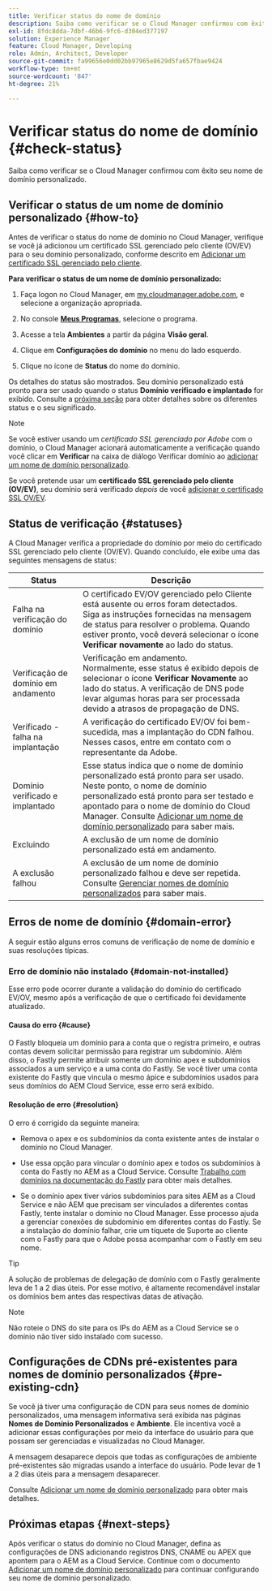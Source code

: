 ```yaml
---
title: Verificar status do nome de domínio
description: Saiba como verificar se o Cloud Manager confirmou com êxito seu nome de domínio personalizado.
exl-id: 8fdc8dda-7dbf-46b6-9fc6-d304ed377197
solution: Experience Manager
feature: Cloud Manager, Developing
role: Admin, Architect, Developer
source-git-commit: fa99656e0dd02bb97965e8629d5fa657fbae9424
workflow-type: tm+mt
source-wordcount: '847'
ht-degree: 21%

---
```



# Verificar status do nome de domínio {#check-status}

Saiba como verificar se o Cloud Manager confirmou com êxito seu nome de domínio personalizado.

## Verificar o status de um nome de domínio personalizado {#how-to}

Antes de verificar o status do nome de domínio no Cloud Manager, verifique se você já adicionou um certificado SSL gerenciado pelo cliente (OV/EV) para o seu domínio personalizado, conforme descrito em [Adicionar um certificado SSL gerenciado pelo cliente](/help/implementing/cloud-manager/managing-ssl-certifications/add-ssl-certificate.md##add-customer-managed-ssl-cert).

**Para verificar o status de um nome de domínio personalizado:**

1. Faça logon no Cloud Manager, em [my.cloudmanager.adobe.com](https://my.cloudmanager.adobe.com/), e selecione a organização apropriada.

1. No console **[Meus Programas](/help/implementing/cloud-manager/navigation.md#my-programs)**, selecione o programa.

1. Acesse a tela **Ambientes** a partir da página **Visão geral**.

1. Clique em **Configurações do domínio** no menu do lado esquerdo.

1. Clique no ícone de **Status** do nome do domínio.

Os detalhes do status são mostrados. Seu domínio personalizado está pronto para ser usado quando o status **Domínio verificado e implantado** for exibido. Consulte a [próxima seção](#statuses) para obter detalhes sobre os diferentes status e o seu significado.

>[!NOTE]
>
>Se você estiver usando um *certificado SSL gerenciado por Adobe* com o domínio, o Cloud Manager acionará automaticamente a verificação quando você clicar em **Verificar** na caixa de diálogo Verificar domínio ao [adicionar um nome de domínio personalizado](/help/implementing/cloud-manager/custom-domain-names/add-custom-domain-name.md).
>
>Se você pretende usar um **certificado SSL gerenciado pelo cliente (OV/EV)**, seu domínio será verificado *depois* de você [adicionar o certificado SSL OV/EV](/help/implementing/cloud-manager/managing-ssl-certifications/add-ssl-certificate.md).


## Status de verificação {#statuses}

A Cloud Manager verifica a propriedade do domínio por meio do certificado SSL gerenciado pelo cliente (OV/EV). Quando concluído, ele exibe uma das seguintes mensagens de status:

| Status | Descrição |
| --- | --- |
| Falha na verificação do domínio | O certificado EV/OV gerenciado pelo Cliente está ausente ou erros foram detectados.<br> Siga as instruções fornecidas na mensagem de status para resolver o problema. Quando estiver pronto, você deverá selecionar o ícone **Verificar novamente** ao lado do status. |
| Verificação de domínio em andamento | Verificação em andamento.<br>Normalmente, esse status é exibido depois de selecionar o ícone **Verificar Novamente** ao lado do status. A verificação de DNS pode levar algumas horas para ser processada devido a atrasos de propagação de DNS. |
| Verificado - falha na implantação | A verificação do certificado EV/OV foi bem-sucedida, mas a implantação do CDN falhou.<br>Nesses casos, entre em contato com o representante da Adobe. |
| Domínio verificado e implantado | Esse status indica que o nome de domínio personalizado está pronto para ser usado.<br>Neste ponto, o nome de domínio personalizado está pronto para ser testado e apontado para o nome de domínio do Cloud Manager. Consulte [Adicionar um nome de domínio personalizado](/help/implementing/cloud-manager/custom-domain-names/add-custom-domain-name.md) para saber mais. |
| Excluindo | A exclusão de um nome de domínio personalizado está em andamento. |
| A exclusão falhou | A exclusão de um nome de domínio personalizado falhou e deve ser repetida.<br>Consulte [Gerenciar nomes de domínio personalizados](/help/implementing/cloud-manager/custom-domain-names/managing-custom-domain-names.md) para saber mais. |


## Erros de nome de domínio {#domain-error}

A seguir estão alguns erros comuns de verificação de nome de domínio e suas resoluções típicas.

### Erro de domínio não instalado {#domain-not-installed}

Esse erro pode ocorrer durante a validação do domínio do certificado EV/OV, mesmo após a verificação de que o certificado foi devidamente atualizado.

#### Causa do erro {#cause}

O Fastly bloqueia um domínio para a conta que o registra primeiro, e outras contas devem solicitar permissão para registrar um subdomínio. Além disso, o Fastly permite atribuir somente um domínio apex e subdomínios associados a um serviço e a uma conta do Fastly. Se você tiver uma conta existente do Fastly que vincula o mesmo ápice e subdomínios usados para seus domínios do AEM Cloud Service, esse erro será exibido.

#### Resolução de erro {#resolution}

O erro é corrigido da seguinte maneira:

* Remova o apex e os subdomínios da conta existente antes de instalar o domínio no Cloud Manager.

* Use essa opção para vincular o domínio apex e todos os subdomínios à conta do Fastly no AEM as a Cloud Service. Consulte [Trabalho com domínios na documentação do Fastly](https://docs.fastly.com/en/guides/working-with-domains) para obter mais detalhes.

* Se o domínio apex tiver vários subdomínios para sites AEM as a Cloud Service e não AEM que precisam ser vinculados a diferentes contas Fastly, tente instalar o domínio no Cloud Manager. Esse processo ajuda a gerenciar conexões de subdomínio em diferentes contas do Fastly. Se a instalação do domínio falhar, crie um tíquete de Suporte ao cliente com o Fastly para que o Adobe possa acompanhar com o Fastly em seu nome.

>[!TIP]
>
>A solução de problemas de delegação de domínio com o Fastly geralmente leva de 1 a 2 dias úteis. Por esse motivo, é altamente recomendável instalar os domínios bem antes das respectivas datas de ativação.

>[!NOTE]
>
>Não roteie o DNS do site para os IPs do AEM as a Cloud Service se o domínio não tiver sido instalado com sucesso.

## Configurações de CDNs pré-existentes para nomes de domínio personalizados {#pre-existing-cdn}

Se você já tiver uma configuração de CDN para seus nomes de domínio personalizados, uma mensagem informativa será exibida nas páginas **Nomes de Domínio Personalizados** e **Ambiente**. Ele incentiva você a adicionar essas configurações por meio da interface do usuário para que possam ser gerenciadas e visualizadas no Cloud Manager.

A mensagem desaparece depois que todas as configurações de ambiente pré-existentes são migradas usando a interface do usuário. Pode levar de 1 a 2 dias úteis para a mensagem desaparecer.

Consulte [Adicionar um nome de domínio personalizado](/help/implementing/cloud-manager/custom-domain-names/add-custom-domain-name.md) para obter mais detalhes.

## Próximas etapas {#next-steps}

Após verificar o status do domínio no Cloud Manager, defina as configurações de DNS adicionando registros DNS, CNAME ou APEX que apontem para o AEM as a Cloud Service. Continue com o documento [Adicionar um nome de domínio personalizado](/help/implementing/cloud-manager/custom-domain-names/add-custom-domain-name.md) para continuar configurando seu nome de domínio personalizado.
